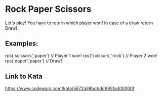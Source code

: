 # Rock Paper Scissors
Let's play! You have to return which player won! In case of a draw return Draw!.

## Examples:

rps('scissors','paper') // Player 1 won!
rps('scissors','rock') // Player 2 won!
rps('paper','paper') // Draw!

## Link to Kata
https://www.codewars.com/kata/5672a98bdbdd995fad00000f